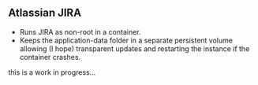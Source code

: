 Atlassian JIRA
--------------

- Runs JIRA as non-root in a container.
- Keeps the application-data folder in a separate persistent volume allowing (I hope) transparent updates and restarting the instance if the container crashes. 

this is a work in progress...
